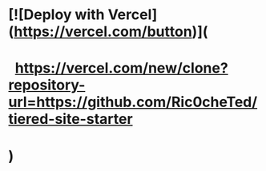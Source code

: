 # \[!\[Deploy with Vercel](https://vercel.com/button)](

# &nbsp; https://vercel.com/new/clone?repository-url=https://github.com/Ric0cheTed/tiered-site-starter

# )

# 

